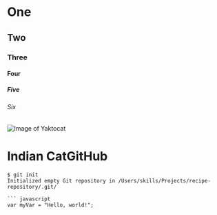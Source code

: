 # One
## Two
### Three
#### Four
##### Five
###### Six

![Image of Yaktocat](https://octodex.github.com/images/yaktocat.png)
# Indian CatGitHub

```
$ git init
Initialized empty Git repository in /Users/skills/Projects/recipe-repository/.git/

``` javascript
var myVar = "Hello, world!";
```

